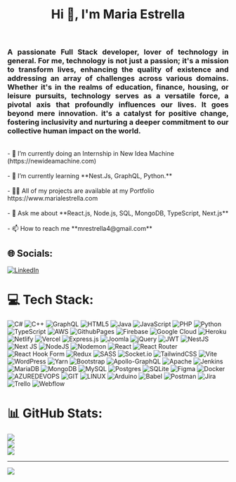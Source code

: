<h1 align="center">Hi 👋, I'm Maria Estrella</h1>
<br>
<h3 align="justify">A passionate Full Stack developer, lover of technology in general. For me, technology is not just a passion; it's a mission to transform lives, enhancing the quality of existence and addressing an array of challenges across various domains. Whether it's in the realms of education, finance, housing, or leisure pursuits, technology serves as a versatile force, a pivotal axis that profoundly influences our lives. It goes beyond mere innovation. it's a catalyst for positive change, fostering inclusivity and nurturing a deeper commitment to our collective human impact on the world.</h3>
<br>- 🔭 I’m currently doing an Internship in New Idea Machine (https://newideamachine.com) <br><br>- 🌱 I’m currently learning **Nest.Js, GraphQL, Python.**<br><br>- 👨‍💻 All of my projects are available at my Portfolio https://www.marialestrella.com<br><br>- 💬 Ask me about **React.js, Node.js, SQL, MongoDB, TypeScript, Next.js**<br><br>- 📫 How to reach me **mrestrella4@gmail.com**


## 🌐 Socials:
[![LinkedIn](https://img.shields.io/badge/LinkedIn-%230077B5.svg?logo=linkedin&logoColor=white)](https://linkedin.com/in//in/marialuisaestrella/) 

# 💻 Tech Stack:
![C#](https://img.shields.io/badge/c%23-%23239120.svg?style=for-the-badge&logo=c-sharp&logoColor=white) ![C++](https://img.shields.io/badge/c++-%2300599C.svg?style=for-the-badge&logo=c%2B%2B&logoColor=white) ![GraphQL](https://img.shields.io/badge/-GraphQL-E10098?style=for-the-badge&logo=graphql&logoColor=white) ![HTML5](https://img.shields.io/badge/html5-%23E34F26.svg?style=for-the-badge&logo=html5&logoColor=white) ![Java](https://img.shields.io/badge/java-%23ED8B00.svg?style=for-the-badge&logo=openjdk&logoColor=white) ![JavaScript](https://img.shields.io/badge/javascript-%23323330.svg?style=for-the-badge&logo=javascript&logoColor=%23F7DF1E) ![PHP](https://img.shields.io/badge/php-%23777BB4.svg?style=for-the-badge&logo=php&logoColor=white) ![Python](https://img.shields.io/badge/python-3670A0?style=for-the-badge&logo=python&logoColor=ffdd54) ![TypeScript](https://img.shields.io/badge/typescript-%23007ACC.svg?style=for-the-badge&logo=typescript&logoColor=white) ![AWS](https://img.shields.io/badge/AWS-%23FF9900.svg?style=for-the-badge&logo=amazon-aws&logoColor=white) ![GithubPages](https://img.shields.io/badge/github%20pages-121013?style=for-the-badge&logo=github&logoColor=white) ![Firebase](https://img.shields.io/badge/firebase-%23039BE5.svg?style=for-the-badge&logo=firebase) ![Google Cloud](https://img.shields.io/badge/GoogleCloud-%234285F4.svg?style=for-the-badge&logo=google-cloud&logoColor=white) ![Heroku](https://img.shields.io/badge/heroku-%23430098.svg?style=for-the-badge&logo=heroku&logoColor=white) ![Netlify](https://img.shields.io/badge/netlify-%23000000.svg?style=for-the-badge&logo=netlify&logoColor=#00C7B7) ![Vercel](https://img.shields.io/badge/vercel-%23000000.svg?style=for-the-badge&logo=vercel&logoColor=white) ![Express.js](https://img.shields.io/badge/express.js-%23404d59.svg?style=for-the-badge&logo=express&logoColor=%2361DAFB) ![Joomla](https://img.shields.io/badge/joomla-%235091CD.svg?style=for-the-badge&logo=joomla&logoColor=white) ![jQuery](https://img.shields.io/badge/jquery-%230769AD.svg?style=for-the-badge&logo=jquery&logoColor=white) ![JWT](https://img.shields.io/badge/JWT-black?style=for-the-badge&logo=JSON%20web%20tokens) ![NestJS](https://img.shields.io/badge/nestjs-%23E0234E.svg?style=for-the-badge&logo=nestjs&logoColor=white) ![Next JS](https://img.shields.io/badge/Next-black?style=for-the-badge&logo=next.js&logoColor=white) ![NodeJS](https://img.shields.io/badge/node.js-6DA55F?style=for-the-badge&logo=node.js&logoColor=white) ![Nodemon](https://img.shields.io/badge/NODEMON-%23323330.svg?style=for-the-badge&logo=nodemon&logoColor=%BBDEAD) ![React](https://img.shields.io/badge/react-%2320232a.svg?style=for-the-badge&logo=react&logoColor=%2361DAFB) ![React Router](https://img.shields.io/badge/React_Router-CA4245?style=for-the-badge&logo=react-router&logoColor=white) ![React Hook Form](https://img.shields.io/badge/React%20Hook%20Form-%23EC5990.svg?style=for-the-badge&logo=reacthookform&logoColor=white) ![Redux](https://img.shields.io/badge/redux-%23593d88.svg?style=for-the-badge&logo=redux&logoColor=white) ![SASS](https://img.shields.io/badge/SASS-hotpink.svg?style=for-the-badge&logo=SASS&logoColor=white) ![Socket.io](https://img.shields.io/badge/Socket.io-black?style=for-the-badge&logo=socket.io&badgeColor=010101) ![TailwindCSS](https://img.shields.io/badge/tailwindcss-%2338B2AC.svg?style=for-the-badge&logo=tailwind-css&logoColor=white) ![Vite](https://img.shields.io/badge/vite-%23646CFF.svg?style=for-the-badge&logo=vite&logoColor=white) ![WordPress](https://img.shields.io/badge/WordPress-%23117AC9.svg?style=for-the-badge&logo=WordPress&logoColor=white) ![Yarn](https://img.shields.io/badge/yarn-%232C8EBB.svg?style=for-the-badge&logo=yarn&logoColor=white) ![Bootstrap](https://img.shields.io/badge/bootstrap-%238511FA.svg?style=for-the-badge&logo=bootstrap&logoColor=white) ![Apollo-GraphQL](https://img.shields.io/badge/-ApolloGraphQL-311C87?style=for-the-badge&logo=apollo-graphql) ![Apache](https://img.shields.io/badge/apache-%23D42029.svg?style=for-the-badge&logo=apache&logoColor=white) ![Jenkins](https://img.shields.io/badge/jenkins-%232C5263.svg?style=for-the-badge&logo=jenkins&logoColor=white) ![MariaDB](https://img.shields.io/badge/MariaDB-003545?style=for-the-badge&logo=mariadb&logoColor=white) ![MongoDB](https://img.shields.io/badge/MongoDB-%234ea94b.svg?style=for-the-badge&logo=mongodb&logoColor=white) ![MySQL](https://img.shields.io/badge/mysql-%2300000f.svg?style=for-the-badge&logo=mysql&logoColor=white) ![Postgres](https://img.shields.io/badge/postgres-%23316192.svg?style=for-the-badge&logo=postgresql&logoColor=white) ![SQLite](https://img.shields.io/badge/sqlite-%2307405e.svg?style=for-the-badge&logo=sqlite&logoColor=white) ![Figma](https://img.shields.io/badge/figma-%23F24E1E.svg?style=for-the-badge&logo=figma&logoColor=white) ![Docker](https://img.shields.io/badge/docker-%230db7ed.svg?style=for-the-badge&logo=docker&logoColor=white) ![AZUREDEVOPS](https://img.shields.io/badge/azuredevops-0078D7.svg?style=for-the-badge&logo=azuredevops&logoColor=white&color=%230078D7) ![GIT](https://img.shields.io/badge/Git-fc6d26?style=for-the-badge&logo=git&logoColor=white) ![LINUX](https://img.shields.io/badge/Linux-FCC624?style=for-the-badge&logo=linux&logoColor=black) ![Arduino](https://img.shields.io/badge/-Arduino-00979D?style=for-the-badge&logo=Arduino&logoColor=white) ![Babel](https://img.shields.io/badge/Babel-F9DC3e?style=for-the-badge&logo=babel&logoColor=black) ![Postman](https://img.shields.io/badge/Postman-FF6C37?style=for-the-badge&logo=postman&logoColor=white) ![Jira](https://img.shields.io/badge/jira-%230A0FFF.svg?style=for-the-badge&logo=jira&logoColor=white) ![Trello](https://img.shields.io/badge/Trello-%23026AA7.svg?style=for-the-badge&logo=Trello&logoColor=white) ![Webflow](https://img.shields.io/badge/Webflow-4353FF?style=for-the-badge&logo=webflow&logoColor=white)
# 📊 GitHub Stats:
![](https://github-readme-stats.vercel.app/api?username=mlestrella843&theme=dark&hide_border=false&include_all_commits=false&count_private=false)<br/>
![](https://github-readme-streak-stats.herokuapp.com/?user=mlestrella843&theme=dark&hide_border=false)<br/>
![](https://github-readme-stats.vercel.app/api/top-langs/?username=mlestrella843&theme=dark&hide_border=false&include_all_commits=false&count_private=false&layout=compact)

---
[![](https://visitcount.itsvg.in/api?id=mlestrella843&icon=0&color=0)](https://visitcount.itsvg.in)

<!-- Proudly created with GPRM ( https://gprm.itsvg.in ) -->
